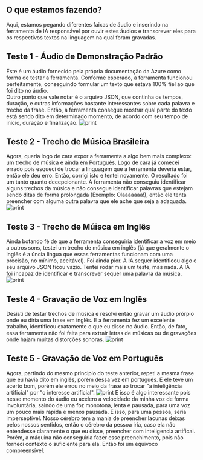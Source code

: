 ## O que estamos fazendo?
Aqui, estamos pegando diferentes faixas de áudio e inserindo na ferramenta de IA responsável por ouvir estes áudios e transcrever eles para os respectivos textos na linguagem na qual foram gravadas.
## Teste 1 - Áudio de Demonstração Padrão
Este é um áudio fornecido pela própria documentação da Azure como forma de testar a ferramenta. Conforme esperado, a ferramenta funcionou perfeitamente, conseguindo formular um texto que estava 100% fiel ao que foi dito no áudio. 
<br>
Outro ponto que vale notar é o arquivo JSON, que continha os tempos, duração, e outras informações bastante interessantes sobre cada palavra e trecho da frase. Então, a ferramenta consegue mostrar qual parte do texto está sendo dito em determinado momento, de acordo com seu tempo de início, duração e finalização.
![print](https://github.com/Babidih/MicrosoftBootcampAI900/blob/main/DP%2003%20-%20An%C3%A1lise%20de%20Sentimentos%20com%20Language%20Studio%20no%20Azure%20AI%20/Intups%20e%20Outputs/Captura%20de%20tela%202024-03-01%20142222.png)
## Teste 2 - Trecho de Música Brasileira
Agora, queria logo de cara expor a ferramenta a algo bem mais complexo: um trecho de música e ainda em Português. Logo de cara já comecei errado pois esqueci de trocar a linguagem que a ferramenta deveria estar, então ele deu erro. Então, corrigi isto e tentei novamente. O resultado foi um tanto quanto decepcionante. A ferramenta não conseguiu identificar alguns trechos da música e não consegue identificar palavras que estejam sendo ditas de forma prolongada (Exemplo: Olaaaaaaa!), então ele tenta preencher com alguma outra palavra que ele ache que seja a adaquada.
![print](https://github.com/Babidih/MicrosoftBootcampAI900/blob/main/DP%2003%20-%20An%C3%A1lise%20de%20Sentimentos%20com%20Language%20Studio%20no%20Azure%20AI%20/Intups%20e%20Outputs/Captura%20de%20tela%202024-03-01%20135405.png)
## Teste 3 - Trecho de Múisca em Inglês
Ainda botando fé de que a ferramenta conseguiria identificar a voz em meio a outros sons, testei um trecho de música em inglês (já que geralmente o inglês é a úncia lingua que essas ferramentas funcionam com uma precisão, no mínimo, aceitável). Foi ainda pior. A IA sequer identificou algo e seu arqúivo JSON ficou vazio. Tentei rodar mais um teste, mas nada. A IA foi incapaz de identificar e transcrever sequer uma palavra da música.
![print](https://github.com/Babidih/MicrosoftBootcampAI900/blob/main/DP%2003%20-%20An%C3%A1lise%20de%20Sentimentos%20com%20Language%20Studio%20no%20Azure%20AI%20/Intups%20e%20Outputs/Captura%20de%20tela%202024-03-01%20135718.png)
## Teste 4 - Gravação de Voz em Inglês
Desisti de testar trechos de música e resolvi então gravar um áudio prórpio onde eu diria uma frase em inglês. E a ferramenta fez um excelente trabalho, identificou exatamente o que eu disse no áudio. Então, de fato, essa ferramenta não foi feita para extrair letras de músicas ou de gravações onde hajam muitas distorções sonoras.
![print](https://github.com/Babidih/MicrosoftBootcampAI900/blob/main/DP%2003%20-%20An%C3%A1lise%20de%20Sentimentos%20com%20Language%20Studio%20no%20Azure%20AI%20/Intups%20e%20Outputs/Captura%20de%20tela%202024-03-01%20135901.png)
## Teste 5 - Gravação de Voz em Português
Agora, partindo do mesmo principio do teste anterior, repeti a mesma frase que eu havia dito em inglês, porém dessa vez em português. E ele teve um acerto bom, porém ele errou no meio da frase ao trocar "a inteligência artificial" por "o interesse artificial". 
![print](https://github.com/Babidih/MicrosoftBootcampAI900/blob/main/DP%2003%20-%20An%C3%A1lise%20de%20Sentimentos%20com%20Language%20Studio%20no%20Azure%20AI%20/Intups%20e%20Outputs/Captura%20de%20tela%202024-03-01%20135932.png)
E isso é algo interessante pois nesse momento do áudio eu acelero a velocidade da minha voz de forma involuntária, saindo de uma foz monotona, lenta e pausada, para uma voz um pouco mais rápida e menos pausada. E isso, para uma pessoa, seria imperseptível. Nosso cérebro tem a mania de preencher lacunas deixas pelos nossos sentidos, então o cérebro da pessoa iria, caso ela não entendesse claramente o que eu disse, preencher com inteligencia artifical. Porém, a máquina não conseguiria fazer esse preenchimento, pois não forneci contexto o suficiente para ela. Então foi um équivoco compreensível. 
